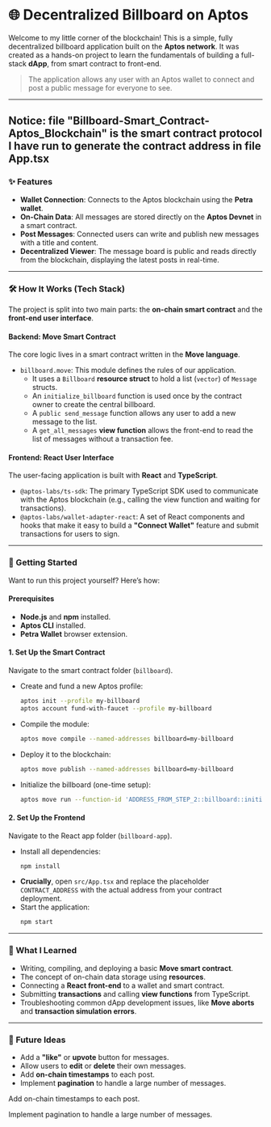 # 🌐 Decentralized Billboard on Aptos

Welcome to my little corner of the blockchain! This is a simple, fully decentralized billboard application built on the **Aptos network**. It was created as a hands-on project to learn the fundamentals of building a full-stack **dApp**, from smart contract to front-end.

> The application allows any user with an Aptos wallet to connect and post a public message for everyone to see.
---
Notice: file "Billboard-Smart_Contract-Aptos_Blockchain" is the smart contract protocol I have run to generate the contract address in file App.tsx
---

### ✨ Features

*   **Wallet Connection**: Connects to the Aptos blockchain using the **Petra wallet**.
*   **On-Chain Data**: All messages are stored directly on the **Aptos Devnet** in a smart contract.
*   **Post Messages**: Connected users can write and publish new messages with a title and content.
*   **Decentralized Viewer**: The message board is public and reads directly from the blockchain, displaying the latest posts in real-time.

---

### 🛠️ How It Works (Tech Stack)

The project is split into two main parts: the **on-chain smart contract** and the **front-end user interface**.

#### Backend: **Move** Smart Contract

The core logic lives in a smart contract written in the **Move language**.

*   `billboard.move`: This module defines the rules of our application.
    *   It uses a `Billboard` **resource struct** to hold a list (`vector`) of `Message` structs.
    *   An `initialize_billboard` function is used once by the contract owner to create the central billboard.
    *   A `public send_message` function allows any user to add a new message to the list.
    *   A `get_all_messages` **view function** allows the front-end to read the list of messages without a transaction fee.

#### Frontend: **React** User Interface

The user-facing application is built with **React** and **TypeScript**.

*   `@aptos-labs/ts-sdk`: The primary TypeScript SDK used to communicate with the Aptos blockchain (e.g., calling the view function and waiting for transactions).
*   `@aptos-labs/wallet-adapter-react`: A set of React components and hooks that make it easy to build a **"Connect Wallet"** feature and submit transactions for users to sign.

---

### 🚀 Getting Started

Want to run this project yourself? Here’s how:

#### Prerequisites
*   **Node.js** and **npm** installed.
*   **Aptos CLI** installed.
*   **Petra Wallet** browser extension.

#### 1. Set Up the Smart Contract
Navigate to the smart contract folder (`billboard`).

*   Create and fund a new Aptos profile:
    ```bash
    aptos init --profile my-billboard
    aptos account fund-with-faucet --profile my-billboard
    ```
*   Compile the module:
    ```bash
    aptos move compile --named-addresses billboard=my-billboard
    ```
*   Deploy it to the blockchain:
    ```bash
    aptos move publish --named-addresses billboard=my-billboard
    ```
*   Initialize the billboard (one-time setup):
    ```bash
    aptos move run --function-id 'ADDRESS_FROM_STEP_2::billboard::initialize_billboard' --args 'u64:10' --profile my-billboard
    ```

#### 2. Set Up the Frontend
Navigate to the React app folder (`billboard-app`).

*   Install all dependencies:
    ```bash
    npm install
    ```
*   **Crucially**, open `src/App.tsx` and replace the placeholder `CONTRACT_ADDRESS` with the actual address from your contract deployment.
*   Start the application:
    ```bash
    npm start
    ```

---

### 🧠 What I Learned

*   Writing, compiling, and deploying a basic **Move smart contract**.
*   The concept of on-chain data storage using **resources**.
*   Connecting a **React front-end** to a wallet and smart contract.
*   Submitting **transactions** and calling **view functions** from TypeScript.
*   Troubleshooting common dApp development issues, like **Move aborts** and **transaction simulation errors**.

---

### 🔮 Future Ideas

*   Add a **"like"** or **upvote** button for messages.
*   Allow users to **edit** or **delete** their own messages.
*   Add **on-chain timestamps** to each post.
*   Implement **pagination** to handle a large number of messages.

Add on-chain timestamps to each post.

Implement pagination to handle a large number of messages.
